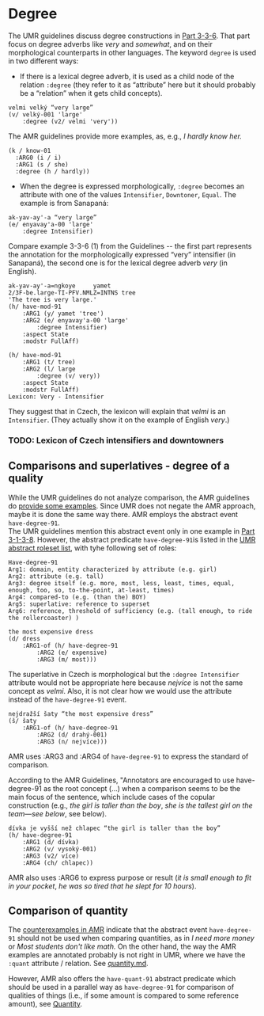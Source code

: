 # Degree

The UMR guidelines discuss degree constructions in [Part
3-3-6](https://github.com/umr4nlp/umr-guidelines/blob/master/guidelines.md#part-3-3-6-degree).
That part focus on degree adverbs like
_very_ and _somewhat_, and on  their morphological counterparts in other
languages. The keyword `degree` is used in two different ways:
- If there is a lexical degree adverb, it is used as a child node of
the relation `:degree` (they refer to it as “attribute” here but it should
probably be a “relation” when it gets child concepts).

```
velmi velký “very large”
(v/ velký-001 'large'
    :degree (v2/ velmi 'very'))
```

The AMR guidelines provide more examples, as, e.g., _I hardly know her._
```
(k / know-01
  :ARG0 (i / i)
  :ARG1 (s / she)
  :degree (h / hardly))
```


- When the degree is expressed morphologically, `:degree` becomes an attribute
with one of the values `Intensifier`, `Downtoner`, `Equal`. The example is
from Sanapaná:

```
ak-yav-ay'-a “very large”
(e/ enyavay'a-00 'large'
    :degree Intensifier)
```

Compare example 3-3-6 (1) from the Guidelines -- the first part represents the annotation for the morphologically expressed “very” intensifier (in Sanapaná), the second one is for the lexical degree adverb _very_ (in English).

```
ak-yav-ay'-a=ngkoye		yamet
2/3F-be.large-TI-PFV.NMLZ=INTNS	tree
'The tree is very large.'
(h/ have-mod-91
	:ARG1 (y/ yamet 'tree')
	:ARG2 (e/ enyavay'a-00 'large'
		:degree Intensifier)
	:aspect State
	:modstr FullAff)
	
(h/ have-mod-91
	:ARG1 (t/ tree)
	:ARG2 (l/ large
		:degree (v/ very))
	:aspect State
	:modstr FullAff)
Lexicon: Very - Intensifier
```

They suggest that in Czech, the lexicon will explain that _velmi_ is an
`Intensifier`. (They actually show it on the example of English _very_.)

### TODO: Lexicon of Czech intensifiers and downtowners  


## Comparisons and superlatives - degree of a quality 


While the UMR guidelines do not analyze comparison, the AMR guidelines do
[provide some examples](https://www.isi.edu/~ulf/amr/lib/popup/degree.html).
Since UMR does not negate the AMR approach, maybe it is done the same way
there. AMR employs the abstract event `have-degree-91`.   
The UMR guidelines mention this abstract event only in one example in [Part
3-1-3-8](https://github.com/umr4nlp/umr-guidelines/blob/master/guidelines.md#part-3-1-3-8-miscellaneous-constructions). However, the abstract predicate `have-degree-91`is listed in the [UMR abstract roleset list](https://docs.google.com/spreadsheets/d/1PVxgXW3ED3OWLieie9scr6iq_xuQ5RAA8YJKwbLwJ2E/edit#gid=1927108453), with tyhe following set of roles:
```
Have-degree-91
Arg1: domain, entity characterized by attribute (e.g. girl)
Arg2: attribute (e.g. tall)
Arg3: degree itself (e.g. more, most, less, least, times, equal, enough, too, so, to-the-point, at-least, times)
Arg4: compared-to (e.g. (than the) BOY)
Arg5: superlative: reference to superset
Arg6: reference, threshold of sufficiency (e.g. (tall enough, to ride the rollercoaster) )
```


```
the most expensive dress
(d/ dress
    :ARG1-of (h/ have-degree-91
        :ARG2 (e/ expensive)
        :ARG3 (m/ most)))
```

The superlative in Czech is morphological but the `:degree Intensifier`
attribute would not be appropriate here because _nejvíce_ is not the same
concept as _velmi_. Also, it is not clear how we would use the attribute
instead of the `have-degree-91` event.

```
nejdražší šaty “the most expensive dress”
(š/ šaty
    :ARG1-of (h/ have-degree-91
        :ARG2 (d/ drahý-001)
        :ARG3 (n/ nejvíce)))
```

AMR uses :ARG3 and :ARG4 of `have-degree-91` to express the standard of
comparison.

According to the AMR Guidelines, "Annotators are encouraged to use have-degree-91 as the root concept (...) when a comparison seems to be the main focus of the sentence, which include cases of the copular construction (e.g., _the girl is taller than the boy_, _she is the tallest girl on the team—see below_, see below).


```
dívka je vyšší než chlapec “the girl is taller than the boy”
(h/ have-degree-91
    :ARG1 (d/ dívka)
    :ARG2 (v/ vysoký-001)
    :ARG3 (v2/ více)   
    :ARG4 (ch/ chlapec))
```

AMR also uses :ARG6 to express purpose or result (_it is small enough to fit
in your pocket_, _he was so tired that he slept for 10 hours_).


## Comparison of quantity

The [counterexamples in
AMR](https://www.isi.edu/~ulf/amr/lib/popup/degree.html) indicate that the
abstract event `have-degree-91` should not be used when comparing quantities, as in _I need more money_ or _Most students don't like math._ 
On the other
hand, the way the AMR examples are annotated probably is not right in UMR,
where we have the `:quant` attribute / relation. See
[quantity.md](quantity.md).

However, AMR also offers the `have-quant-91` abstract predicate which should be used in a parallel way as `have-degree-91` for comparison of qualities of things (i.e., if some amount is compared to some reference amount), see [Quantity](quantity.md).






